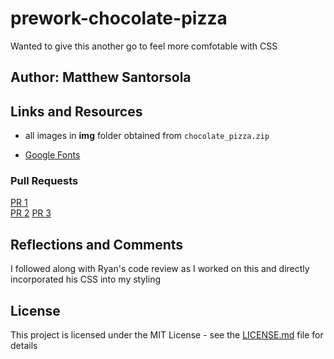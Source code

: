 # prework-chocolate-pizza

 Wanted to give this another go to feel more comfotable with CSS

## Author: Matthew Santorsola

## Links and Resources

- all images in **img** folder obtained from `chocolate_pizza.zip`

- [Google Fonts](https://developers.google.com/fonts/docs/getting_started)

### Pull Requests

[PR 1](https://github.com/santorsm/prework-chocolate-pizza/pull/1)  
[PR 2](https://github.com/santorsm/prework-chocolate-pizza/pull/2)
[PR 3](https://github.com/santorsm/prework-chocolate-pizza/pull/3)

## Reflections and Comments

I followed along with Ryan's code review as I worked on this and directly incorporated his CSS into my styling

## License

This project is licensed under the MIT License - see the [LICENSE.md](LICENSE.md) file for details
